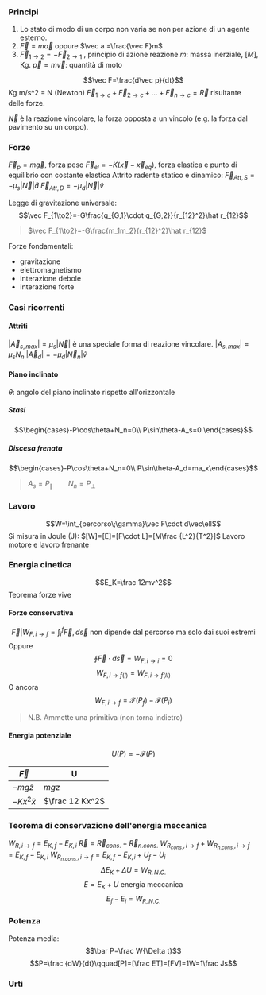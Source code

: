 ### Principi
1. Lo stato di modo di un corpo non varia se non per azione di un agente esterno.
2. $\vec F=m\vec a$ oppure $\vec a =\frac{\vec F}m$ 
3. $\vec F_{1\to2}=-\vec F_{2\to1}$ , principio di azione reazione
$m$: massa inerziale, $[M]$, Kg.
$\vec p=m\vec v$: quantità di moto

$$\vec F=\frac{d\vec p}{dt}$$
Kg m/s^2 = N (Newton) 
$\vec F_{1\to c}+\vec F_{2\to c}+\dots+\vec F_{n\to c}=\vec R$ risultante delle forze.

$\vec N$ è la reazione vincolare, la forza opposta a un vincolo (e.g. la forza dal pavimento su un corpo).

### Forze
$\vec F_p=m\vec g$, forza peso
$\vec F_{el}=-K(\vec x-\vec x_{eq})$, forza elastica e punto di equilibrio con costante elastica
Attrito radente statico  e dinamico:
$\vec F_{Att,S}=-\mu_s|\vec N|\hat d$
$\vec F_{Att,D}=-\mu_d |\vec N|\hat v$

Legge di gravitazione universale:
$$\vec F_{1\to2}=-G\frac{q_{G,1}\cdot q_{G,2}}{r_{12}^2}\hat r_{12}$$
>$\vec F_{1\to2}=-G\frac{m_1m_2}{r_{12}^2}\hat r_{12}$

Forze fondamentali:
- gravitazione
- elettromagnetismo
- interazione debole
- interazione forte
### Casi ricorrenti
#### Attriti
$|\vec A_{s,max}|=\mu_s|\vec N|$
è una speciale forma di reazione vincolare.
$|A_{s,max}|=\mu_sN_n$
$|\vec A_d|=-\mu_d|\vec N_n|\hat v$
#### Piano inclinato
$\theta$: angolo del piano inclinato rispetto all'orizzontale
##### Stasi
$$\begin{cases}-P\cos\theta+N_n=0\\ P\sin\theta-A_s=0 \end{cases}$$
##### Discesa frenata
$$\begin{cases}-P\cos\theta+N_n=0\\ P\sin\theta-A_d=ma_x\end{cases}$$
>$A_s=P_{\parallel}\qquad N_n=P_\bot$ 

### Lavoro
$$W=\int_{percorso\;\gamma}\vec F\cdot d\vec\ell$$
Si misura in Joule (J): $[W]=[E]=[F\cdot L]=[M\frac {L^2}{T^2}]$ 
Lavoro motore e lavoro frenante
### Energia cinetica
$$E_K=\frac 12mv^2$$
Teorema forze vive
#### Forze conservativa
$$\vec F | W_{F,i\to f}=\int_i^f\vec F,d\vec s \text{ non dipende dal percorso ma solo dai suoi estremi}$$
Oppure
$$\oint\vec F\cdot d\vec s=W_{F,i\to i}=0$$
$$W_{F,i\to f(I)}=W_{F,i\to f(II)}$$
O ancora
$$W_{F,i\to f}=\mathscr F(P_f)-\mathscr F(P_i)$$
> N.B. Ammette una primitiva (non torna indietro)

#### Energia potenziale
$$U(P)=-\mathscr F(P)$$

| $\vec F$      | U               |
| ------------- | --------------- |
| $-mg\hat z$   | $mgz$           |
| $-Kx^2\hat x$ | $\frac 12 Kx^2$ |
### Teorema di conservazione dell'energia meccanica
$W_{R,i\to f}=E_{K,f}-E_{K,i}$
$\vec R=\vec R_{cons.}+\vec R_{n. cons.}$
$W_{R_{cons.},i\to f}+W_{R_{n. cons.},i\to f}=E_{K,f}-E_{K,i}$
$W_{R_{n. cons.},i\to f}=E_{K,f}-E_{K,i} +U_f-U_i$
$$\Delta E_K+\Delta U=W_{R,N.C.}$$
$$E=E_K+U\text{ energia meccanica}$$
$$E_f-E_i=W_{R,N.C.}$$
### Potenza
Potenza media:
$$\bar P=\frac W{\Delta t}$$
$$P=\frac {dW}{dt}\qquad[P]=[\frac ET]=[FV]=1W=1\frac Js$$
### Urti
